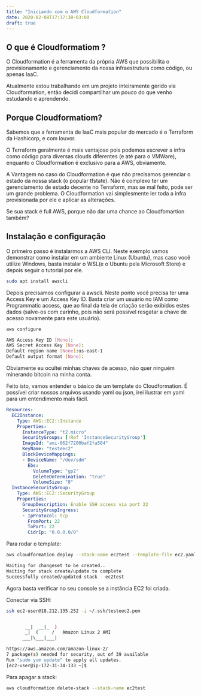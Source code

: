 ```yaml
---
title: "Iniciando com o AWS Cloudformation"
date: 2020-02-08T17:17:38-03:00
draft: true
---
```


## O que é Cloudformatiom ?

O Cloudformation é a ferramenta da própria AWS que possibilita o provisionamento e gerenciamento da nossa infraestrutura como código, ou apenas IaaC. 

Atualmente estou trabalhando em um projeto inteiramente gerido via Cloudformation, então decidi compartilhar um pouco do que venho estudando e aprendendo.

## Porque Cloudformatiom?

Sabemos que a ferramenta de IaaC mais popular do mercado é o Terraform da Hashicorp, e com louvor. 

O Terraform geralmente é mais vantajoso pois podemos escrever a infra como código para diversas clouds diferentes (e até para o VMWare), enquanto o Cloudformation é exclusivo para a AWS, obviamente.

A Vantagem no caso do Cloudformation é que não precisamos gerenciar o estado da nossa stack (o popular tfstate). Não é complexo ter um gerenciamento de estado decente no Terraform, mas se mal feito, pode ser um grande problema. O Cloudformation vai simplesmente ler toda a infra provisionada por ele e aplicar as alterações.

Se sua stack é full AWS, porque não dar uma chance ao Cloudfomartion também?

## Instalação e configuração

O primeiro passo é instalarmos a AWS CLI. Neste exemplo vamos demonstrar como instalar em um ambiente Linux (Ubuntu), mas caso você utilize Windows, basta instalar o WSL(e o Ubuntu pela Microsoft Store) e depois seguir o tutorial por ele.

 ```bash
sudo apt install awscli
 ```

 Depois precisamos configurar a awscli. Neste ponto você precisa ter uma Access Key e um Access Key ID. Basta criar um usuário no IAM como Programmatic access, que ao final da tela de criação serão exibidos estes dados (salve-os com carinho, pois não será possível resgatar a chave de acesso novamente para este usuário).

 ```bash
aws configure

AWS Access Key ID [None]:
AWS Secret Access Key [None]:
Default region name [None]:us-east-1
Default output format [None]: 
 ```
Obviamente eu ocultei minhas chaves de acesso, não quer ninguém minerando bitcoin na minha conta.

Feito isto, vamos entender o básico de um template do Cloudformation. É possível criar nossos arquivos usando yaml ou json, irei ilustrar em yaml para um entendimento mais fácil.

```yaml
Resources:
  EC2Instance: 
    Type: AWS::EC2::Instance
    Properties:
      InstanceType: "t2.micro"
      SecurityGroups: [!Ref 'InstanceSecurityGroup']
      ImageId: "ami-062f7200baf2fa504"
      KeyName: "testeec2"
      BlockDeviceMappings: 
      - DeviceName: "/dev/sdm"
        Ebs: 
          VolumeType: "gp2"
          DeleteOnTermination: "true"
          VolumeSize: "8"
  InstanceSecurityGroup:
    Type: AWS::EC2::SecurityGroup
    Properties:
      GroupDescription: Enable SSH access via port 22
      SecurityGroupIngress:
      - IpProtocol: tcp
        FromPort: 22
        ToPort: 22
        CidrIp: "0.0.0.0/0"
```

Para rodar o template:

```bash
aws cloudformation deploy --stack-name ec2test --template-file ec2.yaml

Waiting for changeset to be created..
Waiting for stack create/update to complete
Successfully created/updated stack - ec2test
```
Agora basta verificar no seu console se a instância EC2 foi criada.

Conectar via SSH:

```bash
ssh ec2-user@18.212.135.252 -i ~/.ssh/testeec2.pem


       __|  __|_  )
       _|  (     /   Amazon Linux 2 AMI
      ___|\___|___|

https://aws.amazon.com/amazon-linux-2/
7 package(s) needed for security, out of 39 available
Run "sudo yum update" to apply all updates.
[ec2-user@ip-172-31-34-133 ~]$
```

Para apagar a stack:

```bash
aws cloudformation delete-stack --stack-name ec2test
```